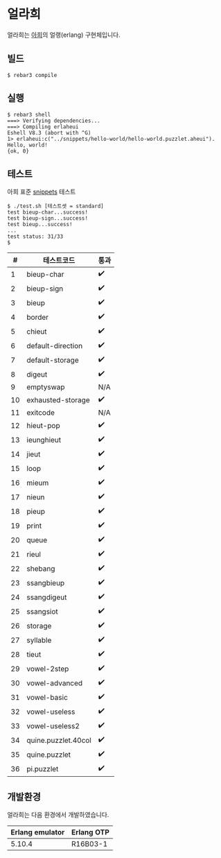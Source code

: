 얼라희  
========
얼라희는 [아희](http://aheui.github.io/)의 얼랭(erlang) 구현체입니다.  

## 빌드

    $ rebar3 compile

## 실행

    $ rebar3 shell
    ===> Verifying dependencies...
    ===> Compiling erlaheui
    Eshell V8.3 (abort with ^G)
    1> erlaheui:c("../snippets/hello-world/hello-world.puzzlet.aheui").
    Hello, world!
    {ok, 0}

## 테스트
아희 표준 [snippets](https://github.com/aheui/snippets) 테스트  

    $ ./test.sh [테스트셋 = standard]
    test bieup-char...success!
    test bieup-sign...success!
    test bieup...success!
    ...
    test status: 31/33
    $ 

|# |테스트코드          |통과              |
|--|--------------------|------------------|
|1 |bieup-char          |:heavy_check_mark:|
|2 |bieup-sign          |:heavy_check_mark:|
|3 |bieup               |:heavy_check_mark:|
|4 |border              |:heavy_check_mark:|
|5 |chieut              |:heavy_check_mark:|
|6 |default-direction   |:heavy_check_mark:|
|7 |default-storage     |:heavy_check_mark:|
|8 |digeut              |:heavy_check_mark:|
|9 |emptyswap           |N/A|
|10|exhausted-storage   |:heavy_check_mark:|
|11|exitcode            |N/A|
|12|hieut-pop           |:heavy_check_mark:|
|13|ieunghieut          |:heavy_check_mark:|
|14|jieut               |:heavy_check_mark:|
|15|loop                |:heavy_check_mark:|
|16|mieum               |:heavy_check_mark:|
|17|nieun               |:heavy_check_mark:|
|18|pieup               |:heavy_check_mark:|
|19|print               |:heavy_check_mark:|
|20|queue               |:heavy_check_mark:|
|21|rieul               |:heavy_check_mark:|
|22|shebang             |:heavy_check_mark:|
|23|ssangbieup          |:heavy_check_mark:|
|24|ssangdigeut         |:heavy_check_mark:|
|25|ssangsiot           |:heavy_check_mark:|
|26|storage             |:heavy_check_mark:|
|27|syllable            |:heavy_check_mark:|
|28|tieut               |:heavy_check_mark:|
|29|vowel-2step         |:heavy_check_mark:|
|30|vowel-advanced      |:heavy_check_mark:|
|31|vowel-basic         |:heavy_check_mark:|
|32|vowel-useless       |:heavy_check_mark:|
|33|vowel-useless2      |:heavy_check_mark:|
|34|quine.puzzlet.40col |:heavy_check_mark:|
|35|quine.puzzlet       |:heavy_check_mark:|
|36|pi.puzzlet          |:heavy_check_mark:|

## 개발환경  

얼라희는 다음 환경에서 개발하였습니다.  

|Erlang emulator|Erlang OTP|
|---------------|----------|
|5.10.4         |R16B03-1  |  
